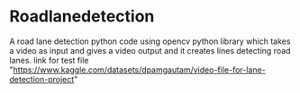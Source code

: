 # Roadlanedetection
A road lane detection python code using opencv python library which takes a video as input and gives a video output and it creates lines detecting road lanes.
link for test file "https://www.kaggle.com/datasets/dpamgautam/video-file-for-lane-detection-project"
